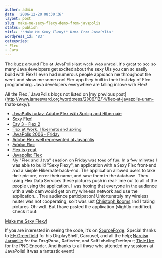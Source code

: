```yaml
---
author: admin
date: '2006-12-20 08:30:36'
layout: post
slug: make-me-sexy-flexy-demo-from-javapolis
status: publish
title: '"Make Me Sexy Flexy!" Demo From JavaPolis'
wordpress_id: '83'
categories:
- Flex
- Java
---
```


The buzz around Flex at JavaPolis last week was unreal. It's great to see so
many Java developers get excited about the sexy UIs you can so easily build
with Flex! I even had numerous people approach me throughout the week and show
me some cool Flex app they built in their first day of Flex programming. Java
developers everywhere are falling in love with Flex!

All the Flex / JavaPolis blogs not listed on [my previous
post](http://www.jamesward.org/wordpress/2006/12/14/flex-at-javapolis-umm-
thats-sexy/):

  * [JavaPolis today: Adobe Flex with Spring and Hibernate](http://www.redmonk.com/jgovernor/)
  * [Sexy Flex!](http://talisker.livejournal.com/462010.html)
  * [Day 3 - Flex 2](http://members.elysium.pl/brush/blog/?p=31)
  * [Flex at Work: Hibernate and spring](http://members.elysium.pl/brush/blog/?p=34)
  * [JavaPolis 2006 - Friday](http://chillyinside.com/blog/?p=35)
  * [Adobe Flex well represented at Javapolis](http://forums.ultrashock.com/ff.htm?http://forums.ultrashock.com/forums/showthread.php?threadid=86064)
  * [Adobe Flex](http://java.it4us.nl/site/ontheroad/2006/12/adobe_flex.html)
  * [Flex is great](http://www.jroller.com/page/armandjanssen)
  * [Javapolis: Flex](http://www.it-eye.nl/weblog/2006/12/14/javapolis-flex/)   
My "Flex and Java" session on Friday was tons of fun. In a few minutes I was
able to build "Sexy Flexy", an application with a Sexy Flex front-end and a
simple Hibernate back-end. The application allowed users to take their
picture, enter their name, and save them to the database. Then using Flex Data
Services these pictures push in real-time out to all of the people using the
application. I was hoping that everyone in the audience with a web cam would
get on my wireless network and use the application... True audience
participation! Unfortunately my wireless router was not cooperating, so it was
just [Christoph Rooms](http://www.christophrooms.com) and I taking pictures.
Oh-well. But I have posted the application (slightly modified). Check it out:

[Make me Sexy Flexy!](/sexyflexy)

If you are interested in seeing the code, it's on
[SourceForge](http://flexapps.cvs.sourceforge.net/flexapps/sexyflexy/).
Special thanks to [Ely Greenfield](http://www.quietlyscheming.com) for his
DisplayShelf, Carousel, and all the help; [Narciso
Jaramillo](http://www.rictus.com/muchado/) for the DragPanel, Reflector, and
SelfLabelingTextInput; [Tinic Uro](http://www.kaourantin.net/) for the PNG
Encoder. And thanks to all those who attended my sessions at JavaPolis! It was
a fantastic event!

